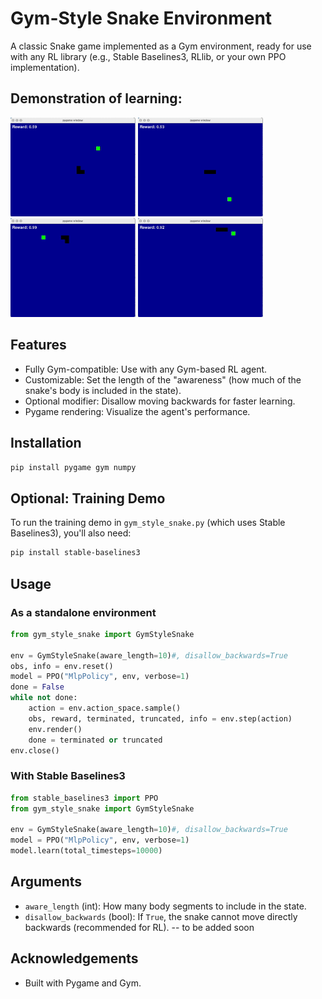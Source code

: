 # Gym-Style Snake Environment

A classic Snake game implemented as a Gym environment, ready for use with any RL library (e.g., Stable Baselines3, RLlib, or your own PPO implementation).

## Demonstration of learning: 

<p float="left">
  <img src="snakes_learning_gifs/Snake_starts_learning.gif" width="200" />
  <img src="snakes_learning_gifs/Snake_continues_learning.gif" width="200" />
  <img src="snakes_learning_gifs/Snake_learning_further.gif" width="200" />
  <img src="snakes_learning_gifs/Snake_learned.gif" width="200" />
</p>

## Features

- Fully Gym-compatible: Use with any Gym-based RL agent.
- Customizable: Set the length of the "awareness" (how much of the snake's body is included in the state).
- Optional modifier: Disallow moving backwards for faster learning. 
- Pygame rendering: Visualize the agent's performance.

## Installation

```bash
pip install pygame gym numpy
```

## Optional: Training Demo

To run the training demo in `gym_style_snake.py` (which uses Stable Baselines3), you'll also need:

```bash
pip install stable-baselines3
```


## Usage

### As a standalone environment

```python
from gym_style_snake import GymStyleSnake

env = GymStyleSnake(aware_length=10)#, disallow_backwards=True
obs, info = env.reset()
model = PPO("MlpPolicy", env, verbose=1)
done = False
while not done:
    action = env.action_space.sample()
    obs, reward, terminated, truncated, info = env.step(action)
    env.render()
    done = terminated or truncated
env.close()
```

### With Stable Baselines3

```python
from stable_baselines3 import PPO
from gym_style_snake import GymStyleSnake

env = GymStyleSnake(aware_length=10)#, disallow_backwards=True
model = PPO("MlpPolicy", env, verbose=1)
model.learn(total_timesteps=10000)
```

## Arguments

- `aware_length` (int): How many body segments to include in the state.
- `disallow_backwards` (bool): If `True`, the snake cannot move directly backwards (recommended for RL). -- to be added soon


## Acknowledgements

- Built with Pygame and Gym.
